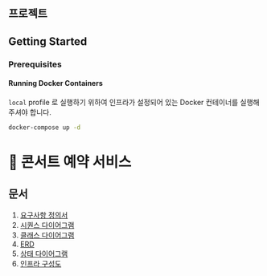 ## 프로젝트

## Getting Started

### Prerequisites

#### Running Docker Containers

`local` profile 로 실행하기 위하여 인프라가 설정되어 있는 Docker 컨테이너를 실행해주셔야 합니다.

```bash
docker-compose up -d
```

# 🎸 콘서트 예약 서비스
## 문서
1. [요구사항 정의서](https://github.com/yong-k/server-java/wiki/%EC%9A%94%EA%B5%AC%EC%82%AC%ED%95%AD-%EC%A0%95%EC%9D%98%EC%84%9C)
2. [시퀀스 다이어그램](https://github.com/yong-k/server-java/wiki/%EC%8B%9C%ED%80%80%EC%8A%A4-%EB%8B%A4%EC%9D%B4%EC%96%B4%EA%B7%B8%EB%9E%A8)
3. [클래스 다이어그램](https://github.com/yong-k/server-java/wiki/%ED%81%B4%EB%9E%98%EC%8A%A4-%EB%8B%A4%EC%9D%B4%EC%96%B4%EA%B7%B8%EB%9E%A8)
4. [ERD](https://github.com/yong-k/server-java/wiki/ERD)
5. [상태 다이어그램](https://github.com/yong-k/server-java/wiki/%EC%83%81%ED%83%9C-%EB%8B%A4%EC%9D%B4%EC%96%B4%EA%B7%B8%EB%9E%A8)
6. [인프라 구성도](https://github.com/yong-k/server-java/wiki/%EC%9D%B8%ED%94%84%EB%9D%BC-%EA%B5%AC%EC%84%B1%EB%8F%84)
